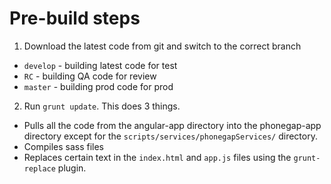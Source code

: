 # Pre-build steps

1. Download the latest code from git and switch to the correct branch
  - ```develop``` - building latest code for test
  - ```RC``` - building QA code for review
  - ```master``` - building prod code for prod
2. Run ```grunt update```. This does 3 things.
  - Pulls all the code from the angular-app directory into the phonegap-app directory except for the ```scripts/services/phonegapServices/``` directory.
  - Compiles sass files
  - Replaces certain text in the ```index.html``` and ```app.js``` files using the ```grunt-replace``` plugin.
